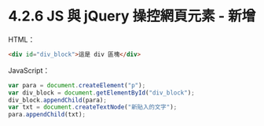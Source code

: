 # 4.2.6 JS 與 jQuery 操控網頁元素 - 新增

HTML：

```html
<div id="div_block">這是 div 區塊</div>
```

JavaScript：

```js
var para = document.createElement("p");
var div_block = document.getElementById("div_block");
div_block.appendChild(para);
var txt = document.createTextNode("新貼入的文字");
para.appendChild(txt);
```



